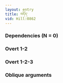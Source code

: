 ```yaml
---
layout: entry
title: བདོད་
vid: Hill:0862
---
```

### Dependencies (N = 0)


### Overt 1-2


### Overt 1-2-3


### Oblique arguments

